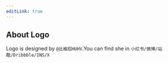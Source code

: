 ```yaml
---
editLink: true
---
```


## About Logo

Logo is designed by `@比格招HUHV`.You can find she in `小红书/微博/站酷/Dribbble/INS/X`